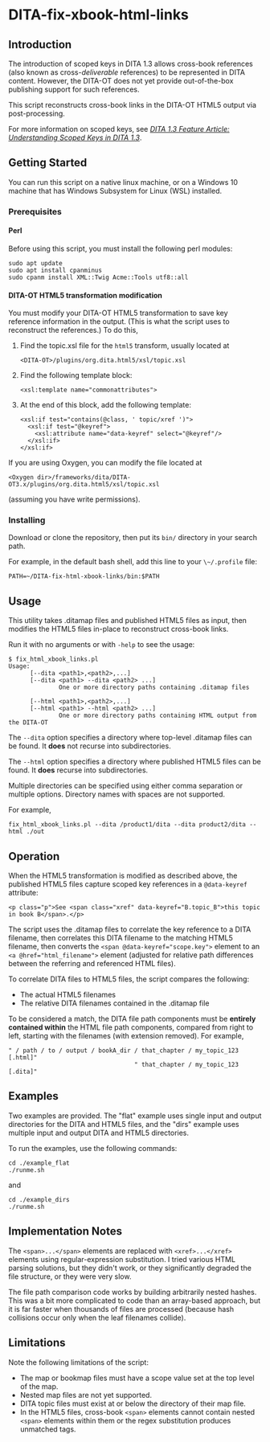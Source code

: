 # DITA-fix-xbook-html-links

## Introduction

The introduction of scoped keys in DITA 1.3 allows cross-book references (also known as cross-*deliverable* references) to be represented in DITA content. However, the DITA-OT does not yet provide out-of-the-box publishing support for such references.

This script reconstructs cross-book links in the DITA-OT HTML5 output via post-processing.

For more information on scoped keys, see 
[*DITA 1.3 Feature Article: Understanding Scoped Keys in DITA 1.3*](https://www.oasis-open.org/committees/download.php/56472/Understanding%20Scoped%20Keys%20In%20DITA%201.3.pdf).
## Getting Started

You can run this script on a native linux machine, or on a Windows 10 machine that has Windows Subsystem for Linux (WSL) installed.

### Prerequisites

#### Perl

Before using this script, you must install the following perl modules:

```
sudo apt update
sudo apt install cpanminus
sudo cpanm install XML::Twig Acme::Tools utf8::all
```

#### DITA-OT HTML5 transformation modification
You must modify your DITA-OT HTML5 transformation to save key reference information in the output. (This is what the script uses to reconstruct the references.) To do this,

1. Find the topic.xsl file for the `html5` transform, usually located at
   ```
   <DITA-OT>/plugins/org.dita.html5/xsl/topic.xsl
   ```
2. Find the following template block:
   ```
   <xsl:template name="commonattributes">
   ```
3. At the end of this block, add the following template:
   ```
   <xsl:if test="contains(@class, ' topic/xref ')">
     <xsl:if test="@keyref">
       <xsl:attribute name="data-keyref" select="@keyref"/>
     </xsl:if>
   </xsl:if>
   ```
If you are using Oxygen, you can modify the file located at
```
<Oxygen dir>/frameworks/dita/DITA-OT3.x/plugins/org.dita.html5/xsl/topic.xsl
```
(assuming you have write permissions).

### Installing

Download or clone the repository, then put its `bin/` directory in your search path.

For example, in the default bash shell, add this line to your `\~/.profile` file:

```
PATH=~/DITA-fix-html-xbook-links/bin:$PATH
```

## Usage

This utility takes .ditamap files and published HTML5 files as input, then modifies the HTML5 files in-place to reconstruct cross-book links.

Run it with no arguments or with `-help` to see the usage:

```
$ fix_html_xbook_links.pl
Usage:
      [--dita <path1>,<path2>,...]
      [--dita <path1> --dita <path2> ...]
              One or more directory paths containing .ditamap files

      [--html <path1>,<path2>,...]
      [--html <path1> --html <path2> ...]
              One or more directory paths containing HTML output from the DITA-OT
```

The `--dita` option specifies a directory where top-level .ditamap files can be found. It **does** not recurse into subdirectories.

The `--html` option specifies a directory where published HTML5 files can be found. It **does** recurse into subdirectories.

Multiple directories can be specified using either comma separation or multiple options. Directory names with spaces are not supported.

For example,

```
fix_html_xbook_links.pl --dita /product1/dita --dita product2/dita --html ./out
```

## Operation

When the HTML5 transformation is modified as described above, the published HTML5 files capture scoped key references in a `@data-keyref` attribute:

```
<p class="p">See <span class="xref" data-keyref="B.topic_B">this topic in book B</span>.</p>
```

The script uses the .ditamap files to correlate the key reference to a DITA filename, then correlates this DITA filename to the matching HTML5 filename, then converts the `<span @data-keyref="scope.key">` element to an `<a @href="html_filename">` element (adjusted for relative path differences between the referring and referenced HTML files).

To correlate DITA files to HTML5 files, the script compares the following:

* The actual HTML5 filenames
* The relative DITA filenames contained in the .ditamap file

To be considered a match, the DITA file path components must be **entirely contained within** the HTML file path components, compared from right to left, starting with the filenames (with extension removed). For example,

```
" / path / to / output / bookA_dir / that_chapter / my_topic_123 [.html]"
                                   " that_chapter / my_topic_123 [.dita]"
```

## Examples

Two examples are provided. The "flat" example uses single input and output directories for the DITA and HTML5 files, and the "dirs" example uses multiple input and output DITA and HTML5 directories.

To run the examples, use the following commands:

    cd ./example_flat
    ./runme.sh

and

    cd ./example_dirs
    ./runme.sh

## Implementation Notes

The `<span>...</span>` elements are replaced with `<xref>...</xref>` elements using regular-expression substitution. I tried various HTML parsing solutions, but they didn't work, or they significantly degraded the file structure, or they were very slow.

The file path comparison code works by building arbitrarily nested hashes. This was a bit more complicated to code than an array-based approach, but it is far faster when thousands of files are processed (because hash collisions occur only when the leaf filenames collide).

## Limitations

Note the following limitations of the script:

* The map or bookmap files must have a scope value set at the top level of the map.
* Nested map files are not yet supported.
* DITA topic files must exist at or below the directory of their map file.
* In the HTML5 files, cross-book `<span>` elements cannot contain nested `<span>` elements within them or the regex substitution produces unmatched tags.
